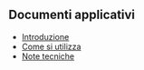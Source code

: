 ## Documenti applicativi
- [Introduzione](Sorgenti/DOC/TA/B£AMO/B£CARR_A)
- [Come si utilizza](Sorgenti/DOC/TA/B£AMO/B£CARR_B)
- [Note tecniche](Sorgenti/DOC/TA/B£AMO/B£CARR_C)

